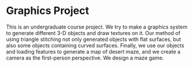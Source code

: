 # Graphics Project
This is an undergraduate course project.
We try to make a graphics system to generate different 3-D objects and draw textures on it.
Our method of using triangle stitching not only generated objects with flat surfaces, but also some objects containing curved surfaces.
Finally, we use our objects and loading features to generate a map of desert maze, and we create a camera as the first-person perspective. We design a maze game.
